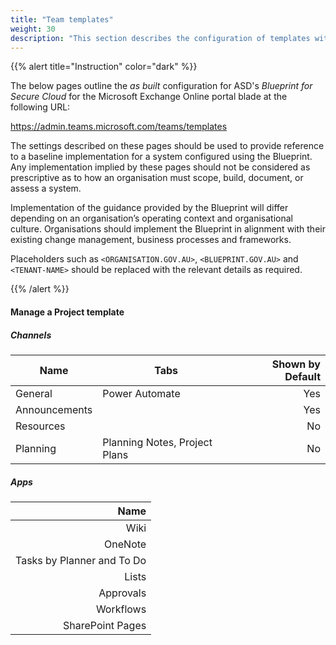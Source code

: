 ```yaml
---
title: "Team templates"
weight: 30
description: "This section describes the configuration of templates within Microsoft Teams associated with systems built according to guidance in ASD's Blueprint for Secure Cloud."
---
```


{{% alert title="Instruction" color="dark" %}}
 
The below pages outline the *as built* configuration for ASD's *Blueprint for Secure Cloud* for the Microsoft Exchange Online portal blade at the following URL: 
 
https://admin.teams.microsoft.com/teams/templates

The settings described on these pages should be used to provide reference to a baseline implementation for a system configured using the Blueprint. Any implementation implied by these pages should not be considered as prescriptive as to how an organisation must scope, build, document, or assess a system.

Implementation of the guidance provided by the Blueprint will differ depending on an organisation’s operating context and organisational culture. Organisations should implement the Blueprint in alignment with their existing change management, business processes and frameworks.

Placeholders such as `<ORGANISATION.GOV.AU>`, `<BLUEPRINT.GOV.AU>` and `<TENANT-NAME>` should be replaced with the relevant details as required.
 
{{% /alert %}}

#### Manage a Project template

##### Channels

| Name          | Tabs                          | Shown by Default |
| ------------- | ----------------------------- | ----------------:|
| General       | Power Automate                | Yes              |
| Announcements |                               | Yes              |
| Resources     |                               | No               |
| Planning      | Planning Notes, Project Plans | No               |

##### Apps

| Name                       |
| --------------------------:|
| Wiki                       |
| OneNote                    |
| Tasks by Planner and To Do |
| Lists                      |
| Approvals                  |
| Workflows                  |
| SharePoint Pages           |

